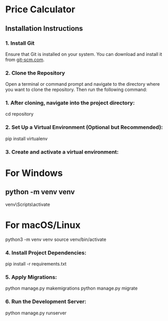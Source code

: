 # Price Calculator

## Installation Instructions

### 1. Install Git

Ensure that Git is installed on your system. You can download and install it from [git-scm.com](https://git-scm.com/).

### 2. Clone the Repository

Open a terminal or command prompt and navigate to the directory where you want to clone the repository. Then run the following command:

### 1. After cloning, navigate into the project directory:

cd repository

### 2. Set Up a Virtual Environment (Optional but Recommended):

pip install virtualenv

### 3. Create and activate a virtual environment:

# For Windows
python -m venv venv
--------------------
venv\Scripts\activate

# For macOS/Linux
python3 -m venv venv
source venv/bin/activate

### 4. Install Project Dependencies:

pip install -r requirements.txt

### 5. Apply Migrations:

python manage.py makemigrations
python manage.py migrate

### 6. Run the Development Server:

python manage.py runserver


